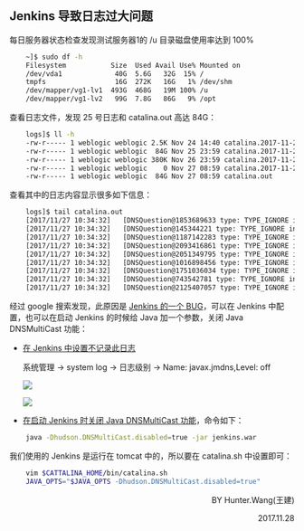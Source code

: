 ## Jenkins 导致日志过大问题


每日服务器状态检查发现测试服务器1的 /u 目录磁盘使用率达到 100%
```BASH
    ~]$ sudo df -h
    Filesystem           Size  Used Avail Use% Mounted on
    /dev/vda1             40G  5.6G   32G  15% /
    tmpfs                 16G  272K   16G   1% /dev/shm
    /dev/mapper/vg1-lv1  493G  468G   19M 100% /u
    /dev/mapper/vg1-lv2   99G  7.8G   86G   9% /opt
```

查看日志文件，发现 25 号日志和 catalina.out 高达 84G：
```BASH
    logs]$ ll -h
    -rw-r----- 1 weblogic weblogic 2.5K Nov 24 14:40 catalina.2017-11-24.log
    -rw-r----- 1 weblogic weblogic  84G Nov 25 23:59 catalina.2017-11-25.log
    -rw-r----- 1 weblogic weblogic 380K Nov 26 23:59 catalina.2017-11-26.log
    -rw-r----- 1 weblogic weblogic    0 Nov 27 08:59 catalina.2017-11-27.log
    -rw-r----- 1 weblogic weblogic  84G Nov 27 08:59 catalina.out
```

查看其中的日志内容显示很多如下信息：
```BASH
    logs]$ tail catalina.out
    [2017/11/27 10:34:32]   [DNSQuestion@1853689633 type: TYPE_IGNORE index 0, class: CLASS_UNKNOWN index 0, name: ]
    [2017/11/27 10:34:32]   [DNSQuestion@145344221 type: TYPE_IGNORE index 0, class: CLASS_UNKNOWN index 0, name: ]
    [2017/11/27 10:34:32]   [DNSQuestion@1187142283 type: TYPE_IGNORE index 0, class: CLASS_UNKNOWN index 0, name: ]
    [2017/11/27 10:34:32]   [DNSQuestion@2093416861 type: TYPE_IGNORE index 0, class: CLASS_UNKNOWN index 0, name: ]
    [2017/11/27 10:34:32]   [DNSQuestion@2051349795 type: TYPE_IGNORE index 0, class: CLASS_UNKNOWN index 0, name: ]
    [2017/11/27 10:34:32]   [DNSQuestion@1016898456 type: TYPE_IGNORE index 0, class: CLASS_UNKNOWN index 0, name: ]
    [2017/11/27 10:34:32]   [DNSQuestion@1751036034 type: TYPE_IGNORE index 0, class: CLASS_UNKNOWN index 0, name: ]
    [2017/11/27 10:34:32]   [DNSQuestion@743542781 type: TYPE_IGNORE index 0, class: CLASS_UNKNOWN index 0, name: ]
    [2017/11/27 10:34:32]   [DNSQuestion@2125407057 type: TYPE_IGNORE index 0, class: CLASS_UNKNOWN index 0, name: ]
```

经过 google 搜索发现，此原因是 [Jenkins 的一个 BUG](https://issues.jenkins-ci.org/browse/JENKINS-29490)，可以在 Jenkins 中配置，也可以在启动 Jenkins 的时候给 Java 加一个参数，关闭 Java DNSMultiCast 功能：

- [在 Jenkins 中设置不记录此日志](http://new.nginxs.net/read.php/post-201612071024/)

    系统管理 -> system log -> 日志级别 -> Name: javax.jmdns,Level: off

    ![](http://new.nginxs.net/storage/77fc2487.jpg)

    ![](http://new.nginxs.net/storage/172c9f74.jpg)

- [在启动 Jenkins 时关闭 Java DNSMultiCast 功能](https://wiki.jenkins.io/display/JENKINS/Features+controlled+by+system+properties)，命令如下：
```BASH
    java -Dhudson.DNSMultiCast.disabled=true -jar jenkins.war
```

我们使用的 Jenkins 是运行在 tomcat 中的，所以要在 catalina.sh 中设置即可：
```BASH
    vim $CATTALINA_HOME/bin/catalina.sh
    JAVA_OPTS="$JAVA_OPTS -Dhudson.DNSMultiCast.disabled=true"
```




<p align="right">BY Hunter.Wang(王建) </p>
<p align="right">2017.11.28 </p>

